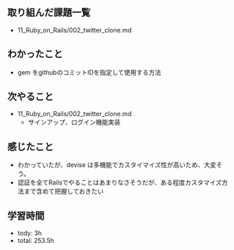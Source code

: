 
## 取り組んだ課題一覧

- 11_Ruby_on_Rails/002_twitter_clone.md

## わかったこと
- gem をgithubのコミットIDを指定して使用する方法

## 次やること
- 11_Ruby_on_Rails/002_twitter_clone.md
  - サインアップ、ログイン機能実装

## 感じたこと
- わかっていたが、devise は多機能でカスタイマイズ性が高いため、大変そう。
- 認証を全てRailsでやることはあまりなさそうだが、ある程度カスタマイズ方法まで含めて把握しておきたい

## 学習時間
- tody: 3h
- total: 253.5h